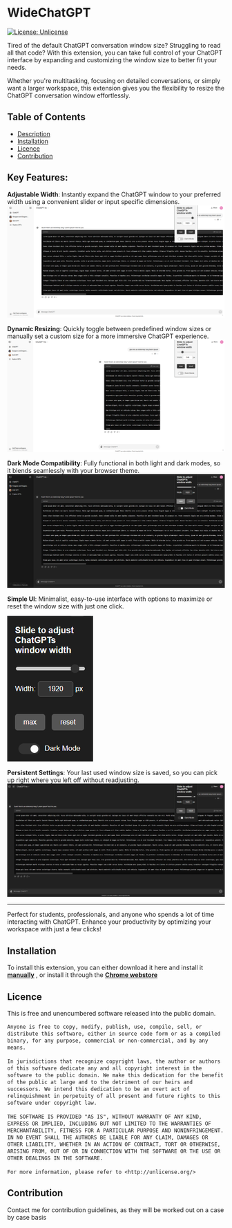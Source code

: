 # WideChatGPT

[![License: Unlicense](https://img.shields.io/badge/license-Unlicense-blue.svg)](http://unlicense.org/)

Tired of the default ChatGPT conversation window size? Struggling to read all that code? With this extension, you can take full control of your ChatGPT interface by expanding and customizing the window size to better fit your needs. 

Whether you're multitasking, focusing on detailed conversations, or simply want a larger workspace, this extension gives you the flexibility to resize the ChatGPT conversation window effortlessly.

## Table of Contents

- [Description](#description)
- [Installation](#installation)
- [Licence](#licence)
- [Contribution](#contribution)

## Key Features:
**Adjustable Width**: Instantly expand the ChatGPT window to your preferred width using a convenient slider or input specific dimensions.
![resizing](/images/Screenshot%205.png)

**Dynamic Resizing**: Quickly toggle between predefined window sizes or manually set a custom size for a more immersive ChatGPT experience.
![resizing](/images/Screenshot%201.png)

**Dark Mode Compatibility**: Fully functional in both light and dark modes, so it blends seamlessly with your browser theme.
![resizing](/images/Screenshot%204.png)

**Simple UI**: Minimalist, easy-to-use interface with options to maximize or reset the window size with just one click.

![resizing](/images/Screenshot%203.png)

**Persistent Settings**: Your last used window size is saved, so you can pick up right where you left off without readjusting.
![resizing](/images/Screenshot%202.png)
___
Perfect for students, professionals, and anyone who spends a lot of time interacting with ChatGPT. Enhance your productivity by optimizing your workspace with just a few clicks!


## Installation

To install this extension, you can either download it here and install it **[manually](https://developer.chrome.com/docs/extensions/get-started/tutorial/hello-world#load-unpacked)** , or install it through the **[Chrome webstore]()**

## Licence

This is free and unencumbered software released into the public domain.

    Anyone is free to copy, modify, publish, use, compile, sell, or
    distribute this software, either in source code form or as a compiled
    binary, for any purpose, commercial or non-commercial, and by any
    means.

    In jurisdictions that recognize copyright laws, the author or authors
    of this software dedicate any and all copyright interest in the
    software to the public domain. We make this dedication for the benefit
    of the public at large and to the detriment of our heirs and
    successors. We intend this dedication to be an overt act of
    relinquishment in perpetuity of all present and future rights to this
    software under copyright law.

    THE SOFTWARE IS PROVIDED "AS IS", WITHOUT WARRANTY OF ANY KIND,
    EXPRESS OR IMPLIED, INCLUDING BUT NOT LIMITED TO THE WARRANTIES OF
    MERCHANTABILITY, FITNESS FOR A PARTICULAR PURPOSE AND NONINFRINGEMENT.
    IN NO EVENT SHALL THE AUTHORS BE LIABLE FOR ANY CLAIM, DAMAGES OR
    OTHER LIABILITY, WHETHER IN AN ACTION OF CONTRACT, TORT OR OTHERWISE,
    ARISING FROM, OUT OF OR IN CONNECTION WITH THE SOFTWARE OR THE USE OR
    OTHER DEALINGS IN THE SOFTWARE.

    For more information, please refer to <http://unlicense.org/>

## Contribution

Contact me for contribution guidelines, as they will be worked out on a case by case basis

